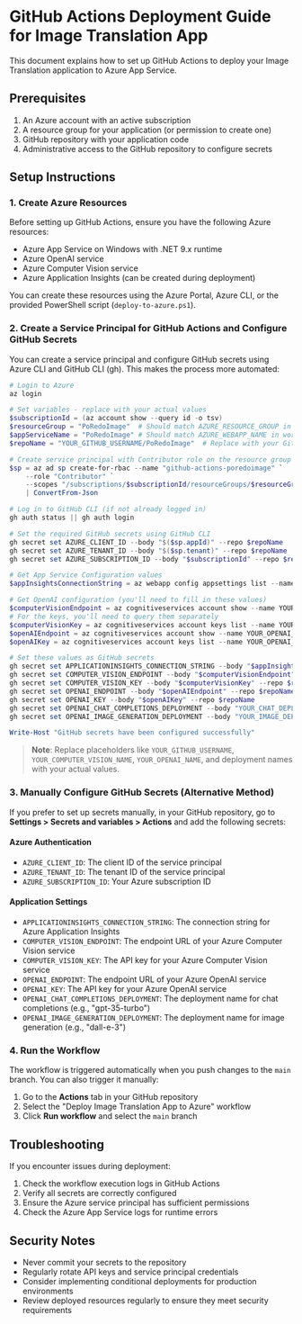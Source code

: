 # GitHub Actions Deployment Guide for Image Translation App

This document explains how to set up GitHub Actions to deploy your Image Translation application to Azure App Service.

## Prerequisites

1. An Azure account with an active subscription
2. A resource group for your application (or permission to create one)
3. GitHub repository with your application code
4. Administrative access to the GitHub repository to configure secrets

## Setup Instructions

### 1. Create Azure Resources

Before setting up GitHub Actions, ensure you have the following Azure resources:

- Azure App Service on Windows with .NET 9.x runtime
- Azure OpenAI service
- Azure Computer Vision service
- Azure Application Insights (can be created during deployment)

You can create these resources using the Azure Portal, Azure CLI, or the provided PowerShell script (`deploy-to-azure.ps1`).

### 2. Create a Service Principal for GitHub Actions and Configure GitHub Secrets

You can create a service principal and configure GitHub secrets using Azure CLI and GitHub CLI (gh). This makes the process more automated:

```powershell
# Login to Azure
az login

# Set variables - replace with your actual values
$subscriptionId = (az account show --query id -o tsv)
$resourceGroup = "PoRedoImage"  # Should match AZURE_RESOURCE_GROUP in workflow
$appServiceName = "PoRedoImage" # Should match AZURE_WEBAPP_NAME in workflow
$repoName = "YOUR_GITHUB_USERNAME/PoRedoImage"  # Replace with your GitHub username/repo

# Create service principal with Contributor role on the resource group
$sp = az ad sp create-for-rbac --name "github-actions-poredoimage" `
    --role "Contributor" `
    --scopes "/subscriptions/$subscriptionId/resourceGroups/$resourceGroup" `
    | ConvertFrom-Json

# Log in to GitHub CLI (if not already logged in)
gh auth status || gh auth login

# Set the required GitHub secrets using GitHub CLI
gh secret set AZURE_CLIENT_ID --body "$($sp.appId)" --repo $repoName
gh secret set AZURE_TENANT_ID --body "$($sp.tenant)" --repo $repoName
gh secret set AZURE_SUBSCRIPTION_ID --body "$subscriptionId" --repo $repoName

# Get App Service Configuration values
$appInsightsConnectionString = az webapp config appsettings list --name $appServiceName --resource-group $resourceGroup --query "[?name=='ApplicationInsights:ConnectionString'].value" -o tsv

# Get OpenAI configuration (you'll need to fill in these values)
$computerVisionEndpoint = az cognitiveservices account show --name YOUR_COMPUTER_VISION_NAME --resource-group $resourceGroup --query properties.endpoint -o tsv
# For the keys, you'll need to query them separately
$computerVisionKey = az cognitiveservices account keys list --name YOUR_COMPUTER_VISION_NAME --resource-group $resourceGroup --query key1 -o tsv
$openAIEndpoint = az cognitiveservices account show --name YOUR_OPENAI_NAME --resource-group $resourceGroup --query properties.endpoint -o tsv
$openAIKey = az cognitiveservices account keys list --name YOUR_OPENAI_NAME --resource-group $resourceGroup --query key1 -o tsv

# Set these values as GitHub secrets
gh secret set APPLICATIONINSIGHTS_CONNECTION_STRING --body "$appInsightsConnectionString" --repo $repoName
gh secret set COMPUTER_VISION_ENDPOINT --body "$computerVisionEndpoint" --repo $repoName
gh secret set COMPUTER_VISION_KEY --body "$computerVisionKey" --repo $repoName
gh secret set OPENAI_ENDPOINT --body "$openAIEndpoint" --repo $repoName
gh secret set OPENAI_KEY --body "$openAIKey" --repo $repoName
gh secret set OPENAI_CHAT_COMPLETIONS_DEPLOYMENT --body "YOUR_CHAT_DEPLOYMENT_NAME" --repo $repoName
gh secret set OPENAI_IMAGE_GENERATION_DEPLOYMENT --body "YOUR_IMAGE_DEPLOYMENT_NAME" --repo $repoName

Write-Host "GitHub secrets have been configured successfully"
```

> **Note**: Replace placeholders like `YOUR_GITHUB_USERNAME`, `YOUR_COMPUTER_VISION_NAME`, `YOUR_OPENAI_NAME`, and deployment names with your actual values.

### 3. Manually Configure GitHub Secrets (Alternative Method)

If you prefer to set up secrets manually, in your GitHub repository, go to **Settings > Secrets and variables > Actions** and add the following secrets:

#### Azure Authentication
- `AZURE_CLIENT_ID`: The client ID of the service principal
- `AZURE_TENANT_ID`: The tenant ID of the service principal
- `AZURE_SUBSCRIPTION_ID`: Your Azure subscription ID

#### Application Settings
- `APPLICATIONINSIGHTS_CONNECTION_STRING`: The connection string for Azure Application Insights
- `COMPUTER_VISION_ENDPOINT`: The endpoint URL of your Azure Computer Vision service
- `COMPUTER_VISION_KEY`: The API key for your Azure Computer Vision service
- `OPENAI_ENDPOINT`: The endpoint URL of your Azure OpenAI service
- `OPENAI_KEY`: The API key for your Azure OpenAI service
- `OPENAI_CHAT_COMPLETIONS_DEPLOYMENT`: The deployment name for chat completions (e.g., "gpt-35-turbo")
- `OPENAI_IMAGE_GENERATION_DEPLOYMENT`: The deployment name for image generation (e.g., "dall-e-3")

### 4. Run the Workflow

The workflow is triggered automatically when you push changes to the `main` branch. You can also trigger it manually:

1. Go to the **Actions** tab in your GitHub repository
2. Select the "Deploy Image Translation App to Azure" workflow
3. Click **Run workflow** and select the `main` branch

## Troubleshooting

If you encounter issues during deployment:

1. Check the workflow execution logs in GitHub Actions
2. Verify all secrets are correctly configured
3. Ensure the Azure service principal has sufficient permissions
4. Check the Azure App Service logs for runtime errors

## Security Notes

- Never commit your secrets to the repository
- Regularly rotate API keys and service principal credentials
- Consider implementing conditional deployments for production environments
- Review deployed resources regularly to ensure they meet security requirements
